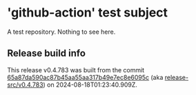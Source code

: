 # 'github-action' test subject

A test repository. Nothing to see here.


## Release build info

This release v0.4.783 was built from the commit [65a87da590ac87b45aa55aa317b49e7ec8e6095c](https://github.com/kattecon/gh-release-test-ga/tree/65a87da590ac87b45aa55aa317b49e7ec8e6095c) (aka [release-src/v0.4.783](https://github.com/kattecon/gh-release-test-ga/tree/release-src/v0.4.783)) on 2024-08-18T01:23:40.909Z.
        